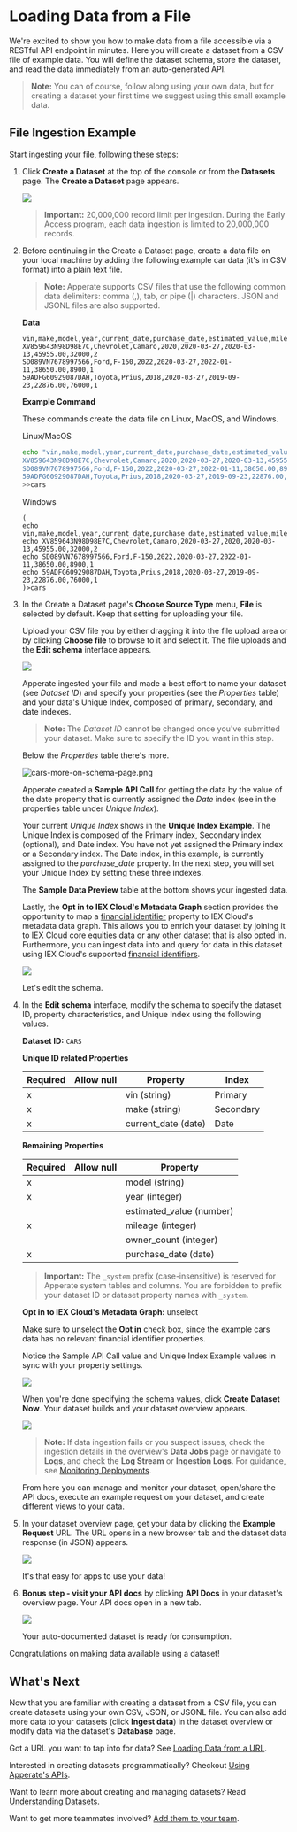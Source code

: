 # Loading Data from a File

We're excited to show you how to make data from a file accessible via a RESTful API endpoint in minutes. Here you will create a dataset from a CSV file of example data. You will define the dataset schema, store the dataset, and read the data immediately from an auto-generated API.

> **Note:** You can of course, follow along using your own data, but for creating a dataset your first time we suggest using this small example data.

## File Ingestion Example

Start ingesting your file, following these steps:

1.  Click **Create a Dataset** at the top of the console or from the **Datasets** page. The **Create a Dataset** page appears.

    ![](./loading-data-from-a-file/create-a-dataset.png)

    > **Important:** 20,000,000 record limit per ingestion. During the Early Access program, each data ingestion is limited to 20,000,000 records.

1.  Before continuing in the Create a Dataset page, create a data file on your local machine by adding the following example car data (it's in CSV format) into a plain text file.

    > **Note:** Apperate supports CSV files that use the following common data delimiters: comma (,), tab, or pipe (\|) characters. JSON and JSONL files are also supported.

    **Data**

    ```
    vin,make,model,year,current_date,purchase_date,estimated_value,mileage,owner_count
    XV859643N98D98E7C,Chevrolet,Camaro,2020,2020-03-27,2020-03-13,45955.00,32000,2
    SD089VN7678997566,Ford,F-150,2022,2020-03-27,2022-01-11,38650.00,8900,1
    59ADFG60929087DAH,Toyota,Prius,2018,2020-03-27,2019-09-23,22876.00,76000,1
    ```

    **Example Command**
    
    These commands create the data file on Linux, MacOS, and Windows.

    Linux/MacOS

    ```bash
    echo "vin,make,model,year,current_date,purchase_date,estimated_value,mileage,owner_count
    XV859643N98D98E7C,Chevrolet,Camaro,2020,2020-03-27,2020-03-13,45955.00,32000,2
    SD089VN7678997566,Ford,F-150,2022,2020-03-27,2022-01-11,38650.00,8900,1
    59ADFG60929087DAH,Toyota,Prius,2018,2020-03-27,2019-09-23,22876.00,76000,1" \
    >>cars
    ```

    Windows

    ```
    (
    echo vin,make,model,year,current_date,purchase_date,estimated_value,mileage,owner_count
    echo XV859643N98D98E7C,Chevrolet,Camaro,2020-03-27,2020,2020-03-13,45955.00,32000,2
    echo SD089VN7678997566,Ford,F-150,2022,2020-03-27,2022-01-11,38650.00,8900,1
    echo 59ADFG60929087DAH,Toyota,Prius,2018,2020-03-27,2019-09-23,22876.00,76000,1
    )>cars
    ```

1.  In the Create a Dataset page's **Choose Source Type** menu, **File** is selected by default. Keep that setting for uploading your file.

    Upload your CSV file you by either dragging it into the file upload area or by clicking **Choose file** to browse to it and select it. The file uploads and the **Edit schema** interface appears.

    ![](./loading-data-from-a-file/cars-schema.png)

    Apperate ingested your file and made a best effort to name your dataset (see *Dataset ID*) and specify your properties (see the *Properties* table) and your data's Unique Index, composed of primary, secondary, and date indexes.

    > **Note:** The *Dataset ID* cannot be changed once you've submitted your dataset. Make sure to specify the ID you want in this step.

    Below the *Properties* table there's more.

    ![cars-more-on-schema-page.png](./loading-data-from-a-file/cars-more-on-schema-page.png)

    Apperate created a **Sample API Call** for getting the data by the value of the date property that is currently assigned the *Date* index (see in the properties table under *Unique Index*).

    Your current *Unique Index* shows in the **Unique Index Example**. The Unique Index is composed of the Primary index, Secondary index (optional), and Date index. You have not yet assigned the Primary index or a Secondary index. The Date index, in this example, is currently assigned to the *purchase_date* property. In the next step, you will set your Unique Index by setting these three indexes.

    The **Sample Data Preview** table at the bottom shows your ingested data.

    Lastly, the **Opt in to IEX Cloud's Metadata Graph** section provides the opportunity to map a [financial identifier](../reference/financial-identifiers.md) property to IEX Cloud's metadata data graph. This allows you to enrich your dataset by joining it to IEX Cloud core equities data or any other dataset that is also opted in. Furthermore, you can ingest data into and query for data in this dataset using IEX Cloud's supported [financial identifiers](../reference/financial-identifiers.md).

    ![](./loading-data-from-a-file/cars-metadata-graph-opt-in.png)

    Let's edit the schema.

1.  In the **Edit schema** interface, modify the schema to specify the dataset ID, property characteristics, and Unique Index using the following values.

    **Dataset ID:** `CARS`

    **Unique ID related Properties**

    | Required | Allow null | Property | Index |
    | -------- | ---------- | -------- | ----- |
    | x |   | vin (string)| Primary |
    | x |   | make (string) | Secondary |
    | x |   | current_date (date) | Date |

    **Remaining Properties**

    | Required       | Allow null       | Property |
    | -------------- | ---------------- | -------- |
    | x |  | model (string) |
    | x |  | year (integer) |
    |   |  | estimated_value (number) |
    | x |  | mileage (integer) |
    |   |  | owner_count (integer) |
    | x |  | purchase_date (date) | Date |

    > **Important:** The `_system` prefix (case-insensitive) is reserved for Apperate system tables and columns. You are forbidden to prefix your dataset ID or dataset property names with `_system`.

    **Opt in to IEX Cloud's Metadata Graph:** unselect

    Make sure to unselect the **Opt in** check box, since the example cars data has no relevant financial identifier properties.
    
    Notice the Sample API Call value and Unique Index Example values in sync with your property settings.

    ![](./loading-data-from-a-file/cars-unique-index.png)

    When you're done specifying the schema values, click **Create Dataset Now**. Your dataset builds and your dataset overview appears.

    ![](./loading-data-from-a-file/cars-dataset-overview.png)

    > **Note:** If data ingestion fails or you suspect issues, check the ingestion details in the overview's **Data Jobs**  page or navigate to **Logs**, and check  the **Log Stream** or **Ingestion Logs**. For guidance, see [Monitoring Deployments](../administration/monitoring-deployments.md).

    From here you can manage and monitor your dataset, open/share the API docs, execute an example request on your dataset, and create different views to your data.

6.  In your dataset overview page, get your data by clicking the **Example Request** URL. The URL opens in a new browser tab and the dataset data response (in JSON) appears.

    ![](./loading-data-from-a-file/cars-response-last-1.png)

    It's that easy for apps to use your data!

7.  **Bonus step - visit your API docs** by clicking **API Docs**
    in your dataset's overview page. Your API docs open in a new tab.

    ![](./loading-data-from-a-file/cars-api-docs.png)

    Your auto-documented dataset is ready for consumption.

Congratulations on making data available using a dataset!

## What's Next

Now that you are familiar with creating a dataset from a CSV file, you can create datasets using your own CSV, JSON, or JSONL file. You can also add more data to your datasets (click **Ingest data**) in the dataset overview or modify data via the dataset's **Database** page.

Got a URL you want to tap into for data? See [Loading Data from a URL](../migrating-and-importing-data/loading-data-from-a-url.md).

Interested in creating datasets programmatically? Checkout [Using Apperate's APIs](../interacting-with-your-data/apperate-api-basics.md).

Want to learn more about creating and managing datasets? Read [Understanding Datasets](../managing-your-data/understanding-datasets.md).

Want to get more teammates involved? [Add them to your team](../administration/managing-users.md).